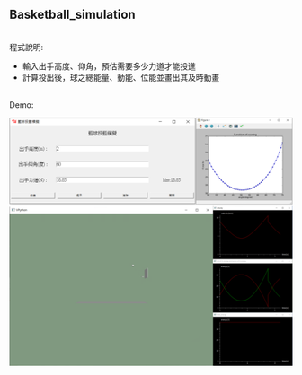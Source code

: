 ## Basketball_simulation

</br>程式說明:
* 輸入出手高度、仰角，預估需要多少力道才能投進
* 計算投出後，球之總能量、動能、位能並畫出其及時動畫

</br>Demo:
>
![image](./README/README3.png)
![image](./README/README4.png)